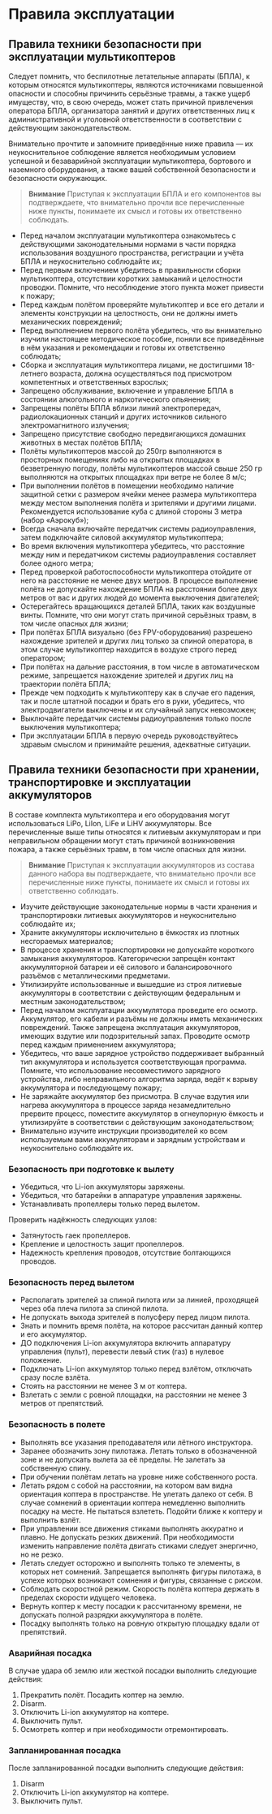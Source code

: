 Правила эксплуатации
===

Правила техники безопасности при эксплуатации мультикоптеров
-----

Следует помнить, что беспилотные летательные аппараты (БПЛА), к которым относятся мультикоптеры, являются источниками повышенной опасности и способны причинить серьёзные травмы, а также ущерб имуществу, что, в свою очередь, может стать причиной привлечения оператора БПЛА, организатора занятий и других ответственных лиц к административной и уголовной ответственности в соответствии с действующим законодательством.

Внимательно прочтите и запомните приведённые ниже правила — их неукоснительное соблюдение является необходимым условием успешной и безаварийной эксплуатации  мультикоптера, бортового и наземного оборудования, а также вашей собственной безопасности и безопасности окружающих.

> **Внимание** Приступая к эксплуатации БПЛА и его компонентов вы подтверждаете, что внимательно прочли все перечисленные ниже пункты, понимаете их смысл и готовы их ответственно соблюдать.

* Перед началом эксплуатации мультикоптера ознакомьтесь с действующими законодательными нормами в части порядка использования воздушного пространства, регистрации и учёта БПЛА и неукоснительно соблюдайте их;
* Перед первым включением убедитесь в правильности сборки мультикоптера, отсутствии коротких замыканий и целостности проводки. Помните, что несоблюдение этого пункта может привести к пожару;
* Перед каждым полётом проверяйте мультикоптер и все его детали и элементы конструкции на целостность, они не должны иметь механических повреждений;
* Перед выполнением первого полёта убедитесь, что вы внимательно изучили настоящее методическое пособие, поняли все приведённые в нём указания и рекомендации и готовы их ответственно соблюдать;
* Сборка и эксплуатация мультикоптера лицами, не достигшими 18-летнего возраста, должна осуществляться под присмотром компетентных и ответственных взрослых;
* Запрещено обслуживание, включение и управление БПЛА в состоянии алкогольного и наркотического опьянения;
* Запрещены полёты БПЛА вблизи линий электропередач, радиолокационных станций и других источников сильного электромагнитного излучения;
* Запрещено присутствие свободно передвигающихся домашних животных в местах полётов БПЛА;
* Полёты мультикоптеров массой до 250гр выполняются в просторных помещениях либо на открытых площадках в безветренную погоду, полёты мультикоптеров массой свыше 250 гр выполняются на открытых площадках при ветре не более 8 м/с;
* При выполнении полётов в помещении необходимо наличие защитной сетки с размером ячейки менее размера мультикоптера между местом выполнения полёта и зрителями и другими лицами. Рекомендуется использование куба с длиной стороны 3 метра (набор «Аэрокуб»);
* Всегда сначала включайте передатчик системы радиоуправления, затем подключайте силовой аккумулятор мультикоптера;
* Во время включения мультикоптера убедитесь, что расстояние между ним и передатчиком системы радиоуправления составляет более одного метра;
* Перед проверкой работоспособности мультикоптера отойдите от него на расстояние не менее двух метров. В процессе выполнение полёта не допускайте нахождение БПЛА на расстоянии более двух метров от вас и других людей до момента выключения двигателей;
* Остерегайтесь вращающихся деталей БПЛА, таких как воздушные винты. Помните, что они могут стать причиной серьёзных травм, в том числе опасных для жизни;
* При полётах БПЛА визуально (без FPV-оборудования) разрешено нахождение зрителей и других лиц только за спиной оператора, в этом случае мультикоптер находится в воздухе строго перед оператором;
* При полётах на дальние расстояния, в том числе в автоматическом режиме, запрещается нахождение зрителей и других лиц на траектории полёта БПЛА;
* Прежде чем подходить к мультикоптеру как в случае его падения, так и после штатной посадки и брать его в руки, убедитесь, что электродвигатели выключены и их случайный запуск невозможен;
* Выключайте передатчик системы радиоуправления только после выключения мультикоптера;
* При эксплуатации БПЛА в первую очередь руководствуйтесь здравым смыслом и принимайте решения, адекватные ситуации.

Правила техники безопасности при хранении, транспортировке и эксплуатации аккумуляторов
-----

В составе комплекта мультикоптера и его оборудования могут использоваться LiPo, LiIon, LiFe и LiHV аккумуляторы. Все перечисленные выше типы относятся к литиевым аккумуляторам и при неправильном обращении могут стать причиной возникновения пожара, а также серьёзных травм, в том числе опасных для жизни.

> **Внимание** Приступая к эксплуатации аккумуляторов из состава данного набора вы подтверждаете, что внимательно прочли все перечисленные ниже пункты, понимаете их смысл и готовы их ответственно соблюдать.

* Изучите действующие законодательные нормы в части хранения и транспортировки литиевых аккумуляторов и неукоснительно соблюдайте их;
* Храните аккумуляторы исключительно в ёмкостях из плотных несгораемых материалов;
* В процессе хранения и транспортировки не допускайте короткого замыкания аккумуляторов. Категорически запрещён контакт аккумуляторной батареи и её силового и балансировочного разъёмов с металлическими предметами.
* Утилизируйте использованные и вышедшие из строя литиевые аккумуляторы в соответствии с действующим федеральным и местным законодательством;
* Перед началом эксплуатации аккумулятора проведите его осмотр. Аккумулятор, его кабели и разъёмы не должны иметь механических повреждений. Также запрещена эксплуатация аккумуляторов, имеющих вздутие или подозрительный запах. Проводите осмотр перед каждым применением аккумулятора;
* Убедитесь, что ваше зарядное устройство поддерживает выбранный тип аккумулятора и используется соответствующая программа. Помните, что использование несовместимого зарядного устройства, либо неправильного алгоритма заряда, ведёт к взрыву аккумулятора и последующему пожару;
* Не заряжайте аккумулятор без присмотра. В случае вздутия или нагрева аккумулятора в процессе заряда незамедлительно прервите процесс, поместите аккумулятор в огнеупорную ёмкость и утилизируйте в соответствии с действующим законодательством;
* Внимательно изучите инструкции производителей ко всем используемым вами аккумуляторам и зарядным устройствам и неукоснительно соблюдайте их.

### Безопасность при подготовке к вылету

* Убедиться, что Li-ion аккумуляторы заряжены.
* Убедиться, что батарейки в аппаратуре управления заряжены.
* Устанавливать пропеллеры только перед вылетом.

Проверить надёжность следующих узлов:

* Затянутость гаек пропеллеров.
* Крепление и целостность защит пропеллеров.
* Надежность крепления проводов, отсутствие болтающихся проводов.

### Безопасность перед вылетом

* Располагать зрителей за спиной пилота или за линией, проходящей через оба плеча пилота за спиной пилота.
* Не допускать выхода зрителей в полусферу перед лицом пилота.
* Знать и помнить время полёта, на которое рассчитан данный коптер и его аккумулятор.
* ДО подключения Li-ion аккумулятора включить аппаратуру управления (пульт), перевести левый стик (газ) в нулевое положение.
* Подключать Li-ion аккумулятор только перед взлётом, отключать сразу после взлёта.
* Стоять на расстоянии не менее 3 м от коптера.
* Взлетать с земли с ровной площадки, на расстоянии не менее 3 метров от препятствий.

### Безопасность в полете

* Выполнять все указания преподавателя или лётного инструктора.
* Заранее обозначить зону пилотажа. Летать только в обозначенной зоне и не допускать вылета за её пределы. Не залетать за собственную спину.
* При обучении полётам летать на уровне ниже собственного роста.
* Летать рядом с собой на расстоянии, на котором вам видна ориентация коптера в пространстве. Не улетать далеко от себя. В случае сомнений в ориентации коптера немедленно выполнить посадку на месте. Не пытаться взлететь. Подойти ближе к коптеру и выполнить взлёт.
* При управлении все движения стиками выполнять аккуратно и плавно. Не допускать резких движений. При необходимости изменить направление полёта двигать стиками следует энергично, но не резко.
* Летать следует осторожно и выполнять только те элементы, в которых нет сомнений. Запрещается выполнять фигуры пилотажа, в успехе которых возникают сомнения и фигуры, связанные с риском.
* Соблюдать скоростной режим. Скорость полёта коптера держать в пределах скорости идущего человека.
* Вернуть коптер к месту посадки к рассчитанному времени, не допускать полной разрядки аккумулятора в полёте.
* Посадку выполнять только на ровную открытую площадку вдали от препятствий.

### Аварийная посадка

В случае удара об землю или жесткой посадки выполнить следующие действия:

1. Прекратить полёт. Посадить коптер на землю.
2. Disarm.
3. Отключить Li-ion аккумулятор на коптере.
4. Выключить пульт.
5. Осмотреть коптер и при необходимости отремонтировать.

### Запланированная посадка

После запланированной посадки выполнить следующие действия:

1. Disarm
2. Отключить Li-ion аккумулятор на коптере.
3. Выключить пульт.
